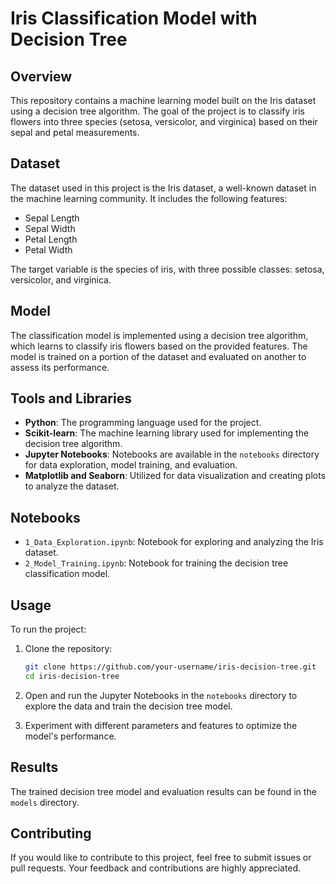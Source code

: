 # Iris Classification Model with Decision Tree

## Overview

This repository contains a machine learning model built on the Iris dataset using a decision tree algorithm. The goal of the project is to classify iris flowers into three species (setosa, versicolor, and virginica) based on their sepal and petal measurements.

## Dataset

The dataset used in this project is the Iris dataset, a well-known dataset in the machine learning community. It includes the following features:

- Sepal Length
- Sepal Width
- Petal Length
- Petal Width

The target variable is the species of iris, with three possible classes: setosa, versicolor, and virginica.

## Model

The classification model is implemented using a decision tree algorithm, which learns to classify iris flowers based on the provided features. The model is trained on a portion of the dataset and evaluated on another to assess its performance.

## Tools and Libraries

- **Python**: The programming language used for the project.
- **Scikit-learn**: The machine learning library used for implementing the decision tree algorithm.
- **Jupyter Notebooks**: Notebooks are available in the `notebooks` directory for data exploration, model training, and evaluation.
- **Matplotlib and Seaborn**: Utilized for data visualization and creating plots to analyze the dataset.

## Notebooks

- `1_Data_Exploration.ipynb`: Notebook for exploring and analyzing the Iris dataset.
- `2_Model_Training.ipynb`: Notebook for training the decision tree classification model.

## Usage

To run the project:

1. Clone the repository:

    ```bash
    git clone https://github.com/your-username/iris-decision-tree.git
    cd iris-decision-tree
    ```

2. Open and run the Jupyter Notebooks in the `notebooks` directory to explore the data and train the decision tree model.

3. Experiment with different parameters and features to optimize the model's performance.

## Results

The trained decision tree model and evaluation results can be found in the `models` directory.

## Contributing

If you would like to contribute to this project, feel free to submit issues or pull requests. Your feedback and contributions are highly appreciated.
